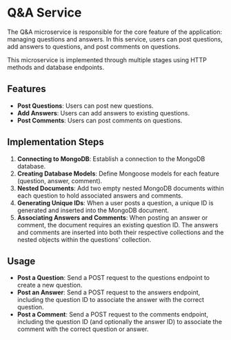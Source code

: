 # Q&A Service

The Q&A microservice is responsible for the core feature of the application: managing questions and answers. In this service, users can post questions, add answers to questions, and post comments on questions.

This microservice is implemented through multiple stages using HTTP methods and database endpoints.

## Features

- **Post Questions**: Users can post new questions.
- **Add Answers**: Users can add answers to existing questions.
- **Post Comments**: Users can post comments on questions.

## Implementation Steps

1. **Connecting to MongoDB**: Establish a connection to the MongoDB database.
2. **Creating Database Models**: Define Mongoose models for each feature (question, answer, comment).
3. **Nested Documents**: Add two empty nested MongoDB documents within each question to hold associated answers and comments.
4. **Generating Unique IDs**: When a user posts a question, a unique ID is generated and inserted into the MongoDB document.
5. **Associating Answers and Comments**: When posting an answer or comment, the document requires an existing question ID. The answers and comments are inserted into both their respective collections and the nested objects within the questions' collection.

## Usage

- **Post a Question**: Send a POST request to the questions endpoint to create a new question.
- **Post an Answer**: Send a POST request to the answers endpoint, including the question ID to associate the answer with the correct question.
- **Post a Comment**: Send a POST request to the comments endpoint, including the question ID (and optionally the answer ID) to associate the comment with the correct question or answer.

